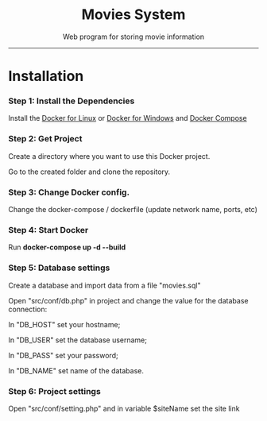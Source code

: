 <h1 align="center">Movies System</h1>
<p align="center">Web program for storing movie information</p>
<hr />

<h1>Installation</h1>

<h3>Step 1:  Install the Dependencies</h3>
<p>Install the <a href="https://docs.docker.com/engine/install/ubuntu/">Docker for Linux</a> or <a href="https://docs.docker.com/desktop/install/windows-install/">Docker for Windows</a> and <a href="https://docs.docker.com/compose/install/">Docker Compose</a></p>

<h3>Step 2: Get Project</h3>
<p>Сreate a directory where you want to use this Docker project.</p>
<p>Go to the created folder and clone the repository.</p>

<h3>Step 3: Change Docker config.</h3>
<p>Change the docker-compose / dockerfile (update network name, ports, etc)</p>

<h3>Step 4: Start Docker</h3>
<p>Run <b>docker-compose up -d --build</b></p>

<h3>Step 5: Database settings</h3>
<p>Create a database and import data from a file "movies.sql"</p>
<p>Open "src/conf/db.php" in project and change the value for the database connection:</p>
<p>In "DB_HOST" set your hostname;</p>
<p>In "DB_USER" set the database username;</p>
<p>In "DB_PASS" set your password;</p>
<p>In "DB_NAME" set name of the database.</p>

<h3>Step 6: Project settings</h3>
<p>Open "src/conf/setting.php" and in variable $siteName set the site link</p>